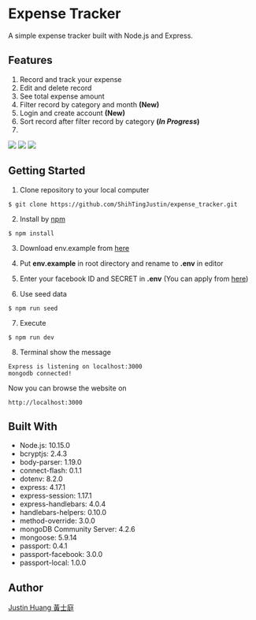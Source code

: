# Expense Tracker
A simple expense tracker built with Node.js and Express.

## Features
1. Record and track your expense
2. Edit and delete record
3. See total expense amount
4. Filter record by category and month **(New)**
5. Login and create account **(New)**
6. Sort record after filter record by category  **(*In Progress*)**
7. 

![](https://i.imgur.com/YQt2csO.png)
![](https://i.imgur.com/jjL1W2A.jpg)
![](https://i.imgur.com/oNxKhLu.jpg)


## Getting Started
1. Clone repository to your local computer
```
$ git clone https://github.com/ShihTingJustin/expense_tracker.git
```
2. Install by [npm](https://www.npmjs.com/)
```
$ npm install
```
3. Download env.example from [here](https://bit.ly/3eUqqhA)

4. Put **env.example** in root directory and rename to **.env** in editor 

5. Enter your facebook ID and SECRET in **.env**
(You can apply from [here](https://developers.facebook.com/))

6. Use seed data 
```
$ npm run seed
```
7. Execute 
```
$ npm run dev 
```
8. Terminal show the message 
 ```
Express is listening on localhost:3000
mongodb connected!
```
Now you can browse the website on 
```
http://localhost:3000
```
## Built With
* Node.js: 10.15.0
* bcryptjs: 2.4.3
* body-parser: 1.19.0
* connect-flash: 0.1.1
* dotenv: 8.2.0
* express: 4.17.1
* express-session: 1.17.1
* express-handlebars: 4.0.4
* handlebars-helpers: 0.10.0
* method-override: 3.0.0
* mongoDB Community Server: 4.2.6
* mongoose: 5.9.14
* passport: 0.4.1
* passport-facebook: 3.0.0
* passport-local: 1.0.0

## Author
[Justin Huang 黃士庭](https://www.linkedin.com/in/justinhuang777/) 
